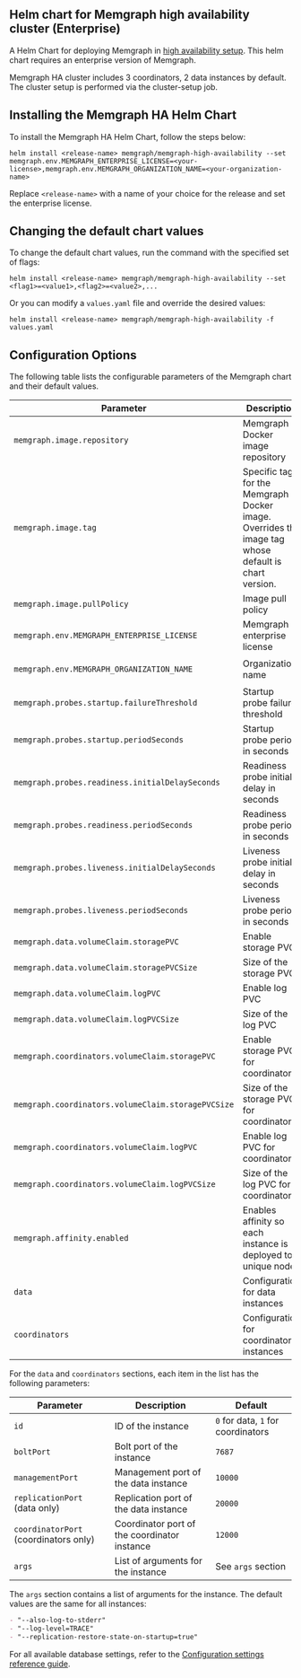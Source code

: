 ## Helm chart for Memgraph high availability cluster (Enterprise)
A Helm Chart for deploying Memgraph in [high availability setup](https://memgraph.com/docs/clustering/high-availability). This helm chart requires an enterprise version of Memgraph.

Memgraph HA cluster includes 3 coordinators, 2 data instances by default. The cluster setup is performed via the cluster-setup job.

## Installing the Memgraph HA Helm Chart
To install the Memgraph HA Helm Chart, follow the steps below:
```
helm install <release-name> memgraph/memgraph-high-availability --set memgraph.env.MEMGRAPH_ENTERPRISE_LICENSE=<your-license>,memgraph.env.MEMGRAPH_ORGANIZATION_NAME=<your-organization-name>
```
Replace `<release-name>` with a name of your choice for the release and set the enterprise license.

## Changing the default chart values
To change the default chart values, run the command with the specified set of flags:
```
helm install <release-name> memgraph/memgraph-high-availability --set <flag1>=<value1>,<flag2>=<value2>,...
```
Or you can modify a `values.yaml` file and override the desired values:
```
helm install <release-name> memgraph/memgraph-high-availability -f values.yaml
```


## Configuration Options

The following table lists the configurable parameters of the Memgraph chart and their default values.

| Parameter                                          | Description                                                                                         | Default                    |
| -------------------------------------------------- | --------------------------------------------------------------------------------------------------- | -------------------------- |
| `memgraph.image.repository`                        | Memgraph Docker image repository                                                                    | `memgraph/memgraph`        |
| `memgraph.image.tag`                               | Specific tag for the Memgraph Docker image. Overrides the image tag whose default is chart version. | `2.17.0`                   |
| `memgraph.image.pullPolicy`                        | Image pull policy                                                                                   | `IfNotPresent`             |
| `memgraph.env.MEMGRAPH_ENTERPRISE_LICENSE`         | Memgraph enterprise license                                                                         | `<your-license>`           |
| `memgraph.env.MEMGRAPH_ORGANIZATION_NAME`          | Organization name                                                                                   | `<your-organization-name>` |
| `memgraph.probes.startup.failureThreshold`         | Startup probe failure threshold                                                                     | `30`                       |
| `memgraph.probes.startup.periodSeconds`            | Startup probe period in seconds                                                                     | `10`                       |
| `memgraph.probes.readiness.initialDelaySeconds`    | Readiness probe initial delay in seconds                                                            | `5`                        |
| `memgraph.probes.readiness.periodSeconds`          | Readiness probe period in seconds                                                                   | `5`                        |
| `memgraph.probes.liveness.initialDelaySeconds`     | Liveness probe initial delay in seconds                                                             | `30`                       |
| `memgraph.probes.liveness.periodSeconds`           | Liveness probe period in seconds                                                                    | `10`                       |
| `memgraph.data.volumeClaim.storagePVC`             | Enable storage PVC                                                                                  | `true`                     |
| `memgraph.data.volumeClaim.storagePVCSize`         | Size of the storage PVC                                                                             | `1Gi`                      |
| `memgraph.data.volumeClaim.logPVC`                 | Enable log PVC                                                                                      | `false`                    |
| `memgraph.data.volumeClaim.logPVCSize`             | Size of the log PVC                                                                                 | `256Mi`                    |
| `memgraph.coordinators.volumeClaim.storagePVC`     | Enable storage PVC for coordinators                                                                 | `true`                     |
| `memgraph.coordinators.volumeClaim.storagePVCSize` | Size of the storage PVC for coordinators                                                            | `1Gi`                      |
| `memgraph.coordinators.volumeClaim.logPVC`         | Enable log PVC for coordinators                                                                     | `false`                    |
| `memgraph.coordinators.volumeClaim.logPVCSize`     | Size of the log PVC for coordinators                                                                | `256Mi`                    |
| `memgraph.affinity.enabled`                        | Enables affinity so each instance is deployed to unique node                                        | `true`                     |
| `data`                                             | Configuration for data instances                                                                    | See `data` section         |
| `coordinators`                                     | Configuration for coordinator instances                                                             | See `coordinators` section |

For the `data` and `coordinators` sections, each item in the list has the following parameters:

| Parameter                             | Description                                  | Default                            |
| ------------------------------------- | -------------------------------------------- | ---------------------------------- |
| `id`                                  | ID of the instance                           | `0` for data, `1` for coordinators |
| `boltPort`                            | Bolt port of the instance                    | `7687`                             |
| `managementPort`                      | Management port of the data instance         | `10000`                            |
| `replicationPort` (data only)         | Replication port of the data instance        | `20000`                            |
| `coordinatorPort` (coordinators only) | Coordinator port of the coordinator instance | `12000`                            |
| `args`                                | List of arguments for the instance           | See `args` section                 |

The `args` section contains a list of arguments for the instance. The default values are the same for all instances:

```markdown
- "--also-log-to-stderr"
- "--log-level=TRACE"
- "--replication-restore-state-on-startup=true"
```

For all available database settings, refer to the [Configuration settings reference guide](https://memgraph.com/docs/memgraph/reference-guide/configuration).
